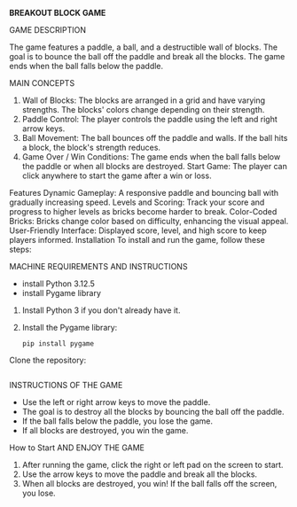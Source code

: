 **BREAKOUT BLOCK GAME**

GAME DESCRIPTION

The game features a paddle, a ball, and a destructible wall of blocks. The goal is to bounce the ball off the paddle and break all the blocks. The game ends when the ball falls below the paddle.

MAIN CONCEPTS

1. Wall of Blocks: The blocks are arranged in a grid and have varying strengths. The blocks' colors change depending on their strength.
2. Paddle Control: The player controls the paddle using the left and right arrow keys.
3. Ball Movement: The ball bounces off the paddle and walls. If the ball hits a block, the block's strength reduces.
4. Game Over / Win Conditions: The game ends when the ball falls below the paddle or when all blocks are destroyed.
Start Game: The player can click anywhere to start the game after a win or loss.

Features
Dynamic Gameplay: A responsive paddle and bouncing ball with gradually increasing speed.
Levels and Scoring: Track your score and progress to higher levels as bricks become harder to break.
Color-Coded Bricks: Bricks change color based on difficulty, enhancing the visual appeal.
User-Friendly Interface: Displayed score, level, and high score to keep players informed.
Installation
To install and run the game, follow these steps:


MACHINE REQUIREMENTS AND INSTRUCTIONS
- install Python 3.12.5
- install Pygame library

1. Install Python 3 if you don't already have it.
2. Install the Pygame library:

    ```
    pip install pygame
    ```
Clone the repository:
```

```
INSTRUCTIONS OF THE GAME
- Use the left or right arrow keys to move the paddle.
- The goal is to destroy all the blocks by bouncing the ball off the paddle.
- If the ball falls below the paddle, you lose the game.
- If all blocks are destroyed, you win the game.

How to Start AND ENJOY THE GAME

1. After running the game, click the right or left pad on the screen to start.
2. Use the arrow keys to move the paddle and break all the blocks.
3. When all blocks are destroyed, you win! If the ball falls off the screen, you lose.

